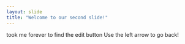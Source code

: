 ```yaml
---
layout: slide
title: "Welcome to our second slide!"
---
```

took me forever to find the edit button
Use the left arrow to go back!
